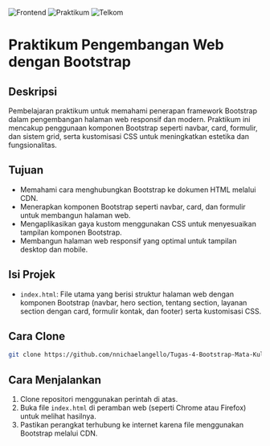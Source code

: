 ![Frontend](https://img.shields.io/badge/Frontend-Bootstrap-blue)
![Praktikum](https://img.shields.io/badge/Praktikum-Pemrograman_Web-green)
![Telkom](https://img.shields.io/badge/Telkom-University-red)

# Praktikum Pengembangan Web dengan Bootstrap

## Deskripsi

Pembelajaran praktikum untuk memahami penerapan framework Bootstrap dalam pengembangan halaman web responsif dan modern. Praktikum ini mencakup penggunaan komponen Bootstrap seperti navbar, card, formulir, dan sistem grid, serta kustomisasi CSS untuk meningkatkan estetika dan fungsionalitas.

## Tujuan

- Memahami cara menghubungkan Bootstrap ke dokumen HTML melalui CDN.
- Menerapkan komponen Bootstrap seperti navbar, card, dan formulir untuk membangun halaman web.
- Mengaplikasikan gaya kustom menggunakan CSS untuk menyesuaikan tampilan komponen Bootstrap.
- Membangun halaman web responsif yang optimal untuk tampilan desktop dan mobile.

## Isi Projek

- `index.html`: File utama yang berisi struktur halaman web dengan komponen Bootstrap (navbar, hero section, tentang section, layanan section dengan card, formulir kontak, dan footer) serta kustomisasi CSS.

## Cara Clone

```bash
git clone https://github.com/nnichaelangello/Tugas-4-Bootstrap-Mata-Kuliah-Pemrograman-Website.git
```

## Cara Menjalankan

1. Clone repositori menggunakan perintah di atas.
2. Buka file `index.html` di peramban web (seperti Chrome atau Firefox) untuk melihat hasilnya.
3. Pastikan perangkat terhubung ke internet karena file menggunakan Bootstrap melalui CDN.
